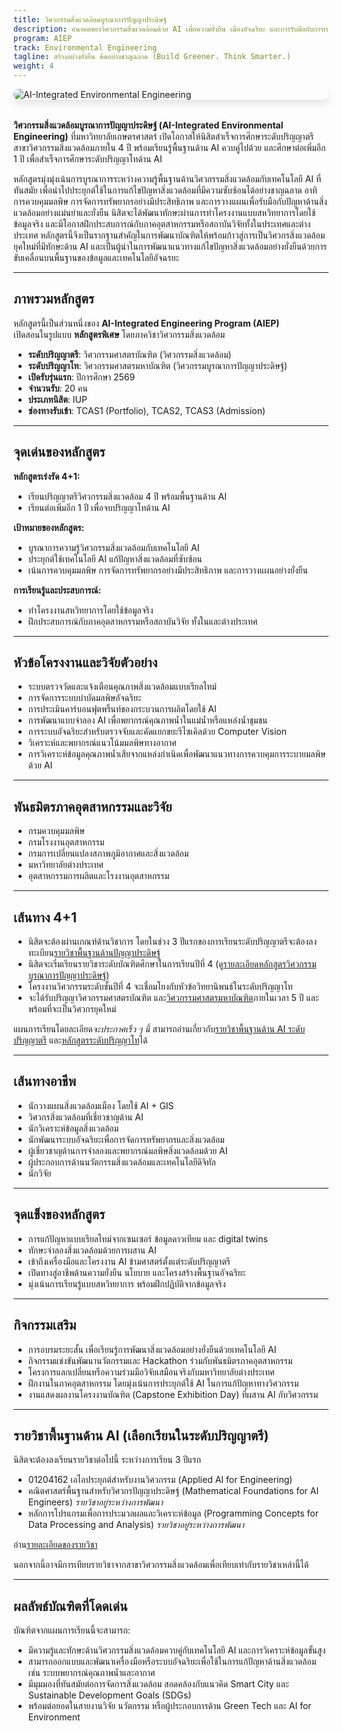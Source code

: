 ```yaml
---
title: วิศวกรรมสิ่งแวดล้อมบูรณาการปัญญาประดิษฐ์
description: อนาคตของวิศวกรรมสิ่งแวดล้อมด้วย AI เพื่อความยั่งยืน เมืองอัจฉริยะ และการรับมือกับการเปลี่ยนแปลงสภาพภูมิอากาศ
program: AIEP
track: Environmental Engineering
tagline: สร้างอย่างยั่งยืน คิดอย่างชาญฉลาด (Build Greener. Think Smarter.)
weight: 4
---
```


<img src="/img/banners/environmental-hero-new.png"
     alt="AI-Integrated Environmental Engineering"
     style="max-width: 100%; height: auto; margin: 0 0 2rem 0; border-radius: 1rem; box-shadow: 0 6px 12px rgba(0,0,0,0.1); display: block;" />

**วิศวกรรมสิ่งแวดล้อมบูรณาการปัญญาประดิษฐ์ (AI-Integrated Environmental Engineering)** ที่มหาวิทยาลัยเกษตรศาสตร์  เปิดโอกาสให้นิสิตสำเร็จการศึกษาระดับปริญญาตรีสาขาวิศวกรรมสิ่งแวดล้อมภายใน 4 ปี พร้อมเรียนรู้พื้นฐานด้าน AI ควบคู่ไปด้วย และศึกษาต่อเพิ่มอีก 1 ปี เพื่อสำเร็จการศึกษาระดับปริญญาโทด้าน AI 

หลักสูตรมุ่งมุ่งเน้นการบูรณาการระหว่างความรู้พื้นฐานด้านวิศวกรรมสิ่งแวดล้อมกับเทคโนโลยี AI ที่ทันสมัย เพื่อนำไปประยุกต์ใช้ในการแก้ไขปัญหาสิ่งแวดล้อมที่มีความซับซ้อนได้อย่างชาญฉลาด อาทิ การควบคุมมลพิษ การจัดการทรัพยากรอย่างมีประสิทธิภาพ และการวางแผนเพื่อรับมือกับปัญหาด้านสิ่งแวดล้อมอย่างแม่นยำและยั่งยืน นิสิตจะได้พัฒนาทักษะผ่านการทำโครงงานแบบสหวิทยาการโดยใช้ข้อมูลจริง และมีโอกาสฝึกประสบการณ์กับภาคอุตสาหกรรมหรือสถาบันวิจัยทั้งในประเทศและต่างประเทศ หลักสูตรนี้จึงเป็นรากฐานสำคัญในการพัฒนาบัณฑิตให้พร้อมก้าวสู่การเป็นวิศวกรสิ่งแวดล้อมยุคใหม่ที่มีทักษะด้าน AI และเป็นผู้นำในการพัฒนาแนวทางแก้ไขปัญหาสิ่งแวดล้อมอย่างยั่งยืนด้วยการขับเคลื่อนบนพื้นฐานของข้อมูลและเทคโนโลยีอัจฉรยะ

---

##  ภาพรวมหลักสูตร

หลักสูตรนี้เป็นส่วนหนึ่งของ **AI-Integrated Engineering Program (AIEP)**  
เปิดสอนในรูปแบบ **หลักสูตรพิเศษ** โดยภาควิชาวิศวกรรมสิ่งแวดล้อม

-  **ระดับปริญญาตรี**: วิศวกรรมศาสตรบัณฑิต (วิศวกรรมสิ่งแวดล้อม)  
-  **ระดับปริญญาโท**: วิศวกรรมศาสตรมหาบัณฑิต (วิศวกรรมบูรณาการปัญญาประดิษฐ์)  
-  **เปิดรับรุ่นแรก**: ปีการศึกษา 2569  
-  **จำนวนรับ**: 20 คน  
-  **ประเภทนิสิต**: IUP
-  **ช่องทางรับเข้า**: TCAS1 (Portfolio), TCAS2, TCAS3 (Admission)  


---

##  จุดเด่นของหลักสูตร

**หลักสูตรเร่งรัด 4+1:**
- เรียนปริญญาตรีวิศวกรรมสิ่งแวดล้อม 4 ปี พร้อมพื้นฐานด้าน AI
- เรียนต่อเพิ่มอีก 1 ปี เพื่อจบปริญญาโทด้าน AI

**เป้าหมายของหลักสูตร:**
- บูรณาการความรู้วิศวกรรมสิ่งแวดล้อมกับเทคโนโลยี AI
- ประยุกต์ใช้เทคโนโลยี AI แก้ปัญหาสิ่งแวดล้อมที่ซับซ้อน
- เน้นการควบคุมมลพิษ การจัดการทรัพยากรอย่างมีประสิทธิภาพ และการวางแผนอย่างยั่งยืน

**การเรียนรู้และประสบการณ์:**
- ทำโครงงานสหวิทยาการโดยใช้ข้อมูลจริง
- ฝึกประสบการณ์กับภาคอุตสาหกรรมหรือสถาบันวิจัย ทั้งในและต่างประเทศ


---

##  หัวข้อโครงงานและวิจัยตัวอย่าง

- ระบบตรวจวัดและแจ้งเตือนคุณภาพสิ่งแวดล้อมแบบเรียลไทม์
- การจัดการระบบบำบัดมลพิษอัจฉริยะ
- การประเมินคาร์บอนฟุตพริ้นท์ของกระบวนการผลิตโดยใช้ AI
- การพัฒนาแบบจำลอง AI เพื่อพยากรณ์คุณภาพน้ำในแม่น้ำหรือแหล่งน้ำชุมชน
- การระบบอัจฉริยะสำหรับตรวจจับและคัดแยกขยะรีไซเคิลด้วย Computer Vision
- วิเคราะห์และพยากรณ์แนวโน้มมลพิษทางอากาศ
- การวิเคราะห์ข้อมูลคุณภาพน้ำเสียจากแหล่งกำเนิดเพื่อพัฒนาแนวทางการควบคุมการระบายมลพิษด้วย AI

---

##  พันธมิตรภาคอุตสาหกรรมและวิจัย

- กรมควบคุมมลพิษ
- กรมโรงงานอุตสาหกรรม
- กรมการเปลี่ยนแปลงสภาพภูมิอากาศและสิ่งแวดล้อม
- มหาวิทยาลัยต่างประเทศ
- อุตสาหกรรมการผลิตและโรงงานอุตสาหกรรม

---

##  เส้นทาง 4+1
- นิสิตจะต้องผ่านเกณฑ์ด้านวิชาการ โดยในช่วง 3 ปีแรกของการเรียนระดับปริญญาตรีจะต้องลงทะเบียน[รายวิชาพื้นฐานด้านปัญญาประดิษฐ์](/docs/ai-core-courses)
- นิสิตจะเริ่มเรียนรายวิชาระดับบัณฑิตศึกษาในการเรียนปีที่ 4 (ดู[รายละเอียดหลักสูตรวิศวกรรมบูรณาการปัญญาประดิษฐ์](/docs/master/ai-integrated))
- โครงงานวิศวกรรมระดับชั้นปีที่ 4 จะเชื่อมโยงกับหัวข้อวิทยานิพนธ์ในระดับปริญญาโท
- จะได้รับปริญญาวิศวกรรมศาสตรบัณฑิต และ[วิศวกรรมศาสตรมหาบัณฑิต](/docs/master/ai-integrated)ภายในเวลา 5 ปี และพร้อมที่จะเป็นวิศวกรยุคใหม่

แผนการเรียนโดยละเอียด*จะประกาศเร็ว ๆ นี้*  สามารถอ่านเกี่ยวกับ[รายวิชาพื้นฐานด้าน AI ระดับปริญญาตรี](/docs/ai-core-courses) และ[หลักสูตรระดับปริญญาโท](/docs/master/ai-itegrated)ได้

---

##  เส้นทางอาชีพ

- นักวางแผนสิ่งแวดล้อมเมือง โดยใช้ AI + GIS  
- วิศวกรสิ่งแวดล้อมที่เชี่ยวชาญด้าน AI 
- นักวิเคราะห์ข้อมูลสิ่งแวดล้อม 
- นักพัฒนาระบบอัจฉริยะเพื่อการจัดการทรัพยากรและสิ่งแวดล้อม 
- ผู้เชี่ยวชาญด้านการจำลองและพยากรณ์มลพิษสิ่งแวดล้อมด้วย AI 
- ผู้ประกอบการด้านนวัตกรรมสิ่งแวดล้อมและเทคโนโลยีดิจิทัล
- นักวิจัย
---

##  จุดแข็งของหลักสูตร

- การแก้ปัญหาแบบเรียลไทม์จากเซนเซอร์ ข้อมูลดาวเทียม และ digital twins  
- ทักษะจำลองสิ่งแวดล้อมด้วยการผสาน AI  
- เข้าถึงเครื่องมือและโครงงาน AI ข้ามศาสตร์ตั้งแต่ระดับปริญญาตรี  
- เปิดทางสู่อาชีพด้านความยั่งยืน นโยบาย และโครงสร้างพื้นฐานอัจฉริยะ
- มุ่งเน้นการเรียนรู้แบบสหวิทยาการ พร้อมฝึกปฏิบัติจากข้อมูลจริง

---

##  กิจกรรมเสริม

- การอบรมระยะสั้น เพื่อเรียนรู้การพัฒนาสิ่งแวดล้อมอย่างยั่งยืนด้วยเทคโนโลยี AI
- กิจกรรมแข่งขันพัฒนานวัตกรรมและ Hackathon ร่วมกับพันธมิตรภาคอุตสาหกรรม
- โครงการแลกเปลี่ยนหรือความร่วมมือวิจัยเสมือนจริงกับมหาวิทยาลัยต่างประเทศ
- ฝึกงานในภาคอุตสาหกรรม โดยมุ่งเน้นการประยุกต์ใช้ AI ในการแก้ปัญหาทางวิศวกรรม
- งานแสดงผลงานโครงงานบัณฑิต (Capstone Exhibition Day) ที่ผสาน AI กับวิศวกรรม

---

##  รายวิชาพื้นฐานด้าน AI (เลือกเรียนในระดับปริญญาตรี)
นิสิตจะต้องลงเรียนรายวิชาต่อไปนี้ ระหว่างการเรียน 3 ปีแรก

- 01204162 เอไอประยุกต์สำหรับงานวิศวกรรม (Applied AI for Engineering)   
- คณิตศาสตร์พื้นฐานสำหรับวิศวกรปัญญาประดิษฐ์ (Mathematical Foundations for AI Engineers) *รายวิชาอยู่ระหว่างการพัฒนา*
- หลักการโปรแกรมเพื่อการประมวลผลและวิเคราะห์ข้อมูล (Programming Concepts for Data Processing and Analysis) *รายวิชาอยู่ระหว่างการพัฒนา*

อ่าน[รายละเอียดของรายวิชา](/docs/ai-core-courses)

นอกจากนี้อาจมีการเทียบรายวิชาจากสาขาวิศวกรรมสิ่งแวดล้อมเพื่อเทียบเท่ากับรายวิชาเหล่านี้ได้

---

##  ผลลัพธ์บัณฑิตที่โดดเด่น

บัณฑิตจากแผนการเรียนนี้จะสามารถ:

- มีความรู้และทักษะด้านวิศวกรรมสิ่งแวดล้อมควบคู่กับเทคโนโลยี AI และการวิเคราะห์ข้อมูลขั้นสูง
- สามารถออกแบบและพัฒนาเครื่องมือหรือระบบอัจฉริยะเพื่อใช้ในการแก้ปัญหาด้านสิ่งแวดล้อม เช่น ระบบพยากรณ์คุณภาพน้ำและอากาศ
- มีมุมมองที่ทันสมัยต่อการจัดการสิ่งแวดล้อม สอดคล้องกับแนวคิด Smart City และ Sustainable Development Goals (SDGs)
- พร้อมต่อยอดในสายงานวิจัย นวัตกรรม หรือผู้ประกอบการด้าน Green Tech และ AI for Environment
